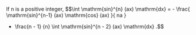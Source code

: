 If n is a positive integer, $$\int \mathrm{sin}^{n} (ax) \mathrm{dx}
= - \frac{ \mathrm{sin}^{n-1} (ax) \mathrm{cos} (ax) }{ na }
  + \frac{n - 1} {n} 
  \int \mathrm{sin}^{n - 2} (ax) \mathrm{dx} .$$
